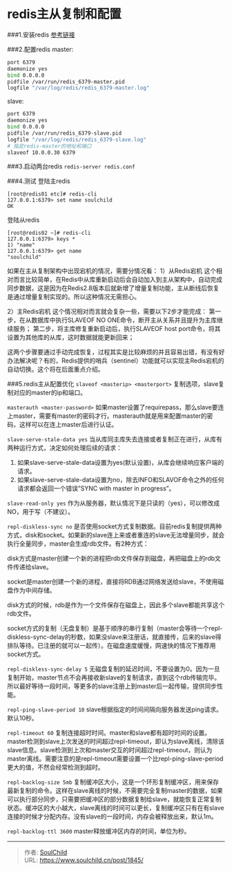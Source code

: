 # redis主从复制和配置

<!--more-->
###1.安装redis
[参考链接](https://soulchild.cn/976.html)

###2.配置redis
master:
```bash
port 6379
daemonize yes
bind 0.0.0.0
pidfile /var/run/redis_6379-master.pid
logfile "/var/log/redis/redis_6379-master.log"
```

slave:
```bash
port 6379
daemonize yes
bind 0.0.0.0
pidfile /var/run/redis_6379-slave.pid
logfile "/var/log/redis/redis_6379-slave.log"
# 指定redis-master的地址和端口
slaveof 10.0.0.30 6379
```

###3.启动两台redis
`redis-server redis.conf`

###4.测试
登陆主redis
```
[root@redis01 etc]# redis-cli
127.0.0.1:6379> set name soulchild
OK
```
登陆从redis
```
[root@redis02 ~]# redis-cli
127.0.0.1:6379> keys *
1) "name"
127.0.0.1:6379> get name
"soulchild"
```
如果在主从复制架构中出现宕机的情况，需要分情况看：
1）从Redis宕机
这个相对而言比较简单，在Redis中从库重新启动后会自动加入到主从架构中，自动完成同步数据，这是因为在Redis2.8版本后就新增了增量复制功能，主从断线后恢复是通过增量复制实现的。所以这种情况无需担心。

2）主Redis宕机
这个情况相对而言就会复杂一些，需要以下2步才能完成：
第一步，在从数据库中执行SLAVEOF NO ONE命令，断开主从关系并且提升为主库继续服务；
第二步，将主库修复重新启动后，执行SLAVEOF host port命令，将其设置为其他库的从库，这时数据就能更新回来；

这两个步骤要通过手动完成恢复，过程其实是比较麻烦的并且容易出错，有没有好办法解决呢？有的，Redis提供的哨兵（sentinel）功能就可以实现主Redis宕机的自动切换。这个将在后面重点介绍。

###5.redis主从配置优化
`slaveof <masterip> <masterport>`
复制选项，slave复制对应的master的ip和端口。

`masterauth <master-password>`
如果master设置了requirepass，那么slave要连上master，需要有master的密码才行。masterauth就是用来配置master的密码，这样可以在连上master后进行认证。

`slave-serve-stale-data yes`
当从库同主库失去连接或者复制正在进行，从库有两种运行方式，决定如何处理后续的请求：
1) 如果slave-serve-stale-data设置为yes(默认设置)，从库会继续响应客户端的请求。
2) 如果slave-serve-stale-data设置为no，除去INFO和SLAVOF命令之外的任何请求都会返回一个错误”SYNC with master in progress”。

`slave-read-only yes`
作为从服务器，默认情况下是只读的（yes），可以修改成NO，用于写（不建议）。

`repl-diskless-sync no`
是否使用socket方式复制数据。目前redis复制提供两种方式，disk和socket。如果新的slave连上来或者重连的slave无法增量同步，就会执行全量同步，master会生成rdb文件。有2种方式：

disk方式是master创建一个新的进程把rdb文件保存到磁盘，再把磁盘上的rdb文件传递给slave。

socket是master创建一个新的进程，直接将RDB通过网络发送给slave，不使用磁盘作为中间存储。

disk方式的时候，rdb是作为一个文件保存在磁盘上，因此多个slave都能共享这个rdb文件。

socket方式的复制（无盘复制）是基于顺序的串行复制（master会等待一个repl-diskless-sync-delay的秒数，如果没slave来注册话，就直接传，后来的slave得排队等待。已注册的就可以一起传）。在磁盘速度缓慢，网速快的情况下推荐用socket方式。

`repl-diskless-sync-delay 5`
无磁盘复制的延迟时间，不要设置为0。因为一旦复制开始，master节点不会再接收新slave的复制请求，直到这个rdb传输完毕。所以最好等待一段时间，等更多的slave注册上到master后一起传输，提供同步性能。

`repl-ping-slave-period 10`
slave根据指定的时间间隔向服务器发送ping请求。默认10秒。

`repl-timeout 60`
复制连接超时时间。master和slave都有超时时间的设置。master检测到slave上次发送的时间超过repl-timeout，即认为slave离线，清除该slave信息。slave检测到上次和master交互的时间超过repl-timeout，则认为master离线。需要注意的是repl-timeout需要设置一个比repl-ping-slave-period更大的值，不然会经常检测到超时。

`repl-backlog-size 5mb`
复制缓冲区大小，这是一个环形复制缓冲区，用来保存最新复制的命令。这样在slave离线的时候，不需要完全复制master的数据，如果可以执行部分同步，只需要把缓冲区的部分数据复制给slave，就能恢复正常复制状态。缓冲区的大小越大，slave离线的时间可以更长，复制缓冲区只有在有slave连接的时候才分配内存。没有slave的一段时间，内存会被释放出来，默认1m。

`repl-backlog-ttl 3600`
master释放缓冲区内存的时间，单位为秒。





---

> 作者: [SoulChild](https://www.soulchild.cn)  
> URL: https://www.soulchild.cn/post/1845/  

